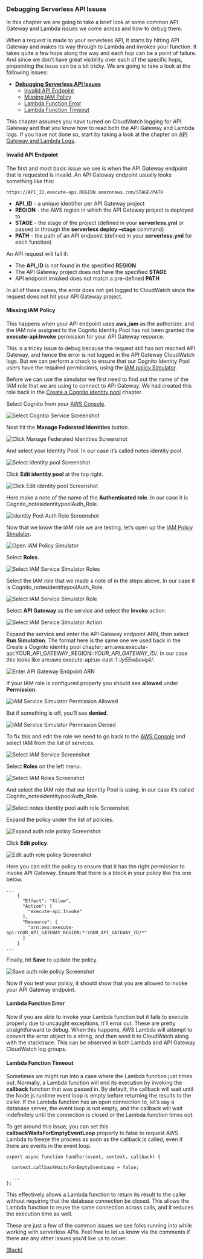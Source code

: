 ### **Debugging Serverless API Issues**
In this chapter we are going to take a brief look at some common API Gateway and Lambda issues we come across and how to debug them.

When a request is made to your serverless API, it starts by hitting API Gateway and makes its way through to Lambda and invokes your function. It takes quite a few hops along the way and each hop can be a point of failure. And since we don’t have great visibility over each of the specific hops, pinpointing the issue can be a bit tricky. We are going to take a look at the following issues:

- [**Debugging Serverless API Issues**](#debugging-serverless-api-issues)
  - [Invalid API Endpoint](#invalid-api-endpoint)
  - [Missing IAM Policy](#missing-iam-policy)
  - [Lambda Function Error](#lambda-function-error)
  - [Lambda Function Timeout](#lambda-function-timeout)

This chapter assumes you have turned on CloudWatch logging for API Gateway and that you know how to read both the API Gateway and Lambda logs. If you have not done so, start by taking a look at the chapter on [API Gateway and Lambda Logs](../extra-credit-backend/api-gateway-and-lambda-logs.md).

<a name="invalid-api-endpoint"></a>
#### Invalid API Endpoint
The first and most basic issue we see is when the API Gateway endpoint that is requested is invalid. An API Gateway endpoint usually looks something like this:

```
https://API_ID.execute-api.REGION.amazonaws.com/STAGE/PATH
```

* **API_ID** - a unique identifier per API Gateway project
* **REGION** - the AWS region in which the API Gateway project is deployed to
* **STAGE** - the stage of the project (defined in your **serverless.yml** or passed in through the **serverless deploy –stage** command)
* **PATH** - the path of an API endpoint (defined in your **serverless.yml** for each function)

An API request will fail if:

* The **API_ID** is not found in the specified **REGION**
* The API Gateway project does not have the specified **STAGE**
* API endpoint invoked does not match a pre-defined **PATH**

In all of these cases, the error does not get logged to CloudWatch since the request does not hit your API Gateway project.

<a name="missing-iam-policy"></a>
#### Missing IAM Policy
This happens when your API endpoint uses **aws_iam** as the authorizer, and the IAM role assigned to the Cognito Identity Pool has not been granted the **execute-api:Invoke** permission for your API Gateway resource.

This is a tricky issue to debug because the request still has not reached API Gateway, and hence the error is not logged in the API Gateway CloudWatch logs. But we can perform a check to ensure that our Cognito Identity Pool users have the required permissions, using the [IAM policy Simulator](https://policysim.aws.amazon.com/).

Before we can use the simulator we first need to find out the name of the IAM role that we are using to connect to API Gateway. We had created this role back in the [Create a Cognito identity pool](../deploying-backend/create-a-cognito-identity-pool.md) chapter.

Select Cognito from your [AWS Console](https://console.aws.amazon.com/).

![Select Cogntio Service Screenshot](https://d33wubrfki0l68.cloudfront.net/8572e7d8fe21b3864c2176b1ed263662a8be51c3/09177/assets/debugging/select-cognito-screenshot.png)

Next hit the **Manage Federated Identities** button.

![Click Manage Federated Identities Screenshot](https://d33wubrfki0l68.cloudfront.net/910d7a70d0e6f9c55df4a3b9e061f690264144e3/16ede/assets/debugging/click-manage-federated-identities-screenshot.png)

And select your Identity Pool. In our case it’s called notes identity pool.

![Select identity pool Screenshot](https://d33wubrfki0l68.cloudfront.net/a9eac6603f783e407882d33d4d5d3344befcfb4c/d181f/assets/debugging/select-identity-pool-screenshot.png)

Click **Edit identity pool** at the top right.

![Click Edit identity pool Screenshot](https://d33wubrfki0l68.cloudfront.net/50f95dc15f0b12d52c7206d5dc114d80a5cad667/17917/assets/debugging/click-edit-identity-pool-screenshot.png)

Here make a note of the name of the **Authenticated role**. In our case it is Cognito_notesidentitypoolAuth_Role.

![Identity Pool Auth Role Screenshot](https://d33wubrfki0l68.cloudfront.net/6e2f9565e040f6ba79dbfc80b09912a57286d376/b4b37/assets/debugging/identity-pool-auth-role-screenshot.png)

Now that we know the IAM role we are testing, let’s open up the [IAM Policy Simulator](https://policysim.aws.amazon.com/).

![Open IAM Policy Simulator](https://d33wubrfki0l68.cloudfront.net/fb61a6682c101ad34ecf888014e07aca25293f81/b476b/assets/debugging/open-iam-policy-simulator.png)

Select **Roles**.

![Select IAM Service Simulator Roles](https://d33wubrfki0l68.cloudfront.net/155263d2a6600fc474152847212578c60228cb2f/67abd/assets/debugging/select-iam-policy-simulator-roles.png)

Select the IAM role that we made a note of in the steps above. In our case it is Cognito_notesidentitypoolAuth_Role.

![Select IAM Service Simulator Role](https://d33wubrfki0l68.cloudfront.net/606b5ba434f9af629cd67c7e75328c5d6400888e/efecf/assets/debugging/select-iam-policy-simulator-role.png)

Select **API Gateway** as the service and select the **Invoke** action.

![Select IAM Service Simulator Action](https://d33wubrfki0l68.cloudfront.net/3173047954abb1960d56acb196ee3e7d96a25962/7214d/assets/debugging/select-iam-policy-simulator-action.png)

Expand the service and enter the API Gateway endpoint ARN, then select **Run Simulation**. The format here is the same one we used back in the Create a Cognito identity pool chapter; arn:aws:execute-api:YOUR_API_GATEWAY_REGION:*:YOUR_API_GATEWAY_ID/*. In our case this looks like arn:aws:execute-api:us-east-1:*:ly55wbovq4/*.

![Enter API Gateway Endpoint ARN](https://d33wubrfki0l68.cloudfront.net/d6759e4dd723d7f235016f42b748a07a26856032/8d85e/assets/debugging/enter-api-gateway-endpoint-arn.png)

If your IAM role is configured properly you should see **allowed** under **Permission**.

![IAM Service Simulator Permission Allowed](https://d33wubrfki0l68.cloudfront.net/6c601aa1037a1f8a7497f01dc7b8494b25b100c8/3a15e/assets/debugging/iam-policy-simulator-permission-allowed.png)

But if something is off, you’ll see **denied**.

![IAM Service Simulator Permission Denied](https://d33wubrfki0l68.cloudfront.net/4ff47e2bb12fe9889a1ef39577d6b55f4307541e/4b168/assets/debugging/iam-policy-simulator-permission-denied.png)

To fix this and edit the role we need to go back to the [AWS Console](https://console.aws.amazon.com/) and select IAM from the list of services.

![Select IAM Service Screenshot](https://d33wubrfki0l68.cloudfront.net/d3c8486a04f3baea259053ef45cdc09c3e4d9b0b/90cbc/assets/debugging/select-iam-service.png)

Select **Roles** on the left menu.

![Select IAM Roles Screenshot](https://d33wubrfki0l68.cloudfront.net/fbc6e501d1350a7177a00cf593d0749d14c6e326/a5e6f/assets/debugging/select-iam-roles.png)

And select the IAM role that our Identity Pool is using. In our case it’s called Cognito_notesidentitypoolAuth_Role.

![Select notes identity pool auth role Screenshot](https://d33wubrfki0l68.cloudfront.net/e6c6dcb7f718ea01eaa48f5e74cd4c10b447140a/3ad7f/assets/debugging/select-notes-identity-pool-auth-role.png)

Expand the policy under the list of policies.

![Expand auth role policy Screenshot](https://d33wubrfki0l68.cloudfront.net/a929943696a88b103965137a351079486f337d99/910b1/assets/debugging/expand-auth-role-policy.png)

Click **Edit policy**.

![Edit auth role policy Screenshot](https://d33wubrfki0l68.cloudfront.net/2dbbf7b868280d611f1bfea2f10dcf983b664050/6b221/assets/debugging/edit-auth-role-policy.png)

Here you can edit the policy to ensure that it has the right permission to invoke API Gateway. Ensure that there is a block in your policy like the one below.

```
...
    {
      "Effect": "Allow",
      "Action": [
        "execute-api:Invoke"
      ],
      "Resource": [
        "arn:aws:execute-api:YOUR_API_GATEWAY_REGION:*:YOUR_API_GATEWAY_ID/*"
      ]
    }
...
```

Finally, hit **Save** to update the policy.

![Save auth role policy Screenshot](https://d33wubrfki0l68.cloudfront.net/fb49862b8146012d2217e7bc98647b61908f573e/03fc9/assets/debugging/save-auth-role-policy.png)

Now if you test your policy, it should show that you are allowed to invoke your API Gateway endpoint.

<a name="lambda-function-error"></a>
#### Lambda Function Error
Now if you are able to invoke your Lambda function but it fails to execute properly due to uncaught exceptions, it’ll error out. These are pretty straightforward to debug. When this happens, AWS Lambda will attempt to convert the error object to a string, and then send it to CloudWatch along with the stacktrace. This can be observed in both Lambda and API Gateway CloudWatch log groups.

<a name="lambda-function-timeout"></a>
#### Lambda Function Timeout
Sometimes we might run into a case where the Lambda function just times out. Normally, a Lambda function will end its execution by invoking the **callback** function that was passed in. By default, the callback will wait until the Node.js runtime event loop is empty before returning the results to the caller. If the Lambda function has an open connection to, let’s say a database server, the event loop is not empty, and the callback will wait indefinitely until the connection is closed or the Lambda function times out.

To get around this issue, you can set this **callbackWaitsForEmptyEventLoop** property to false to request AWS Lambda to freeze the process as soon as the callback is called, even if there are events in the event loop.

```
export async function handler(event, context, callback) {

  context.callbackWaitsForEmptyEventLoop = false;
  
  ...
};
```

This effectively allows a Lambda function to return its result to the caller without requiring that the database connection be closed. This allows the Lambda function to reuse the same connection across calls, and it reduces the execution time as well.

These are just a few of the common issues we see folks running into while working with serverless APIs. Feel free to let us know via the comments if there are any other issues you’d like us to cover.


[[Back]](https://github.com/eksant/serverless-react-aws)
